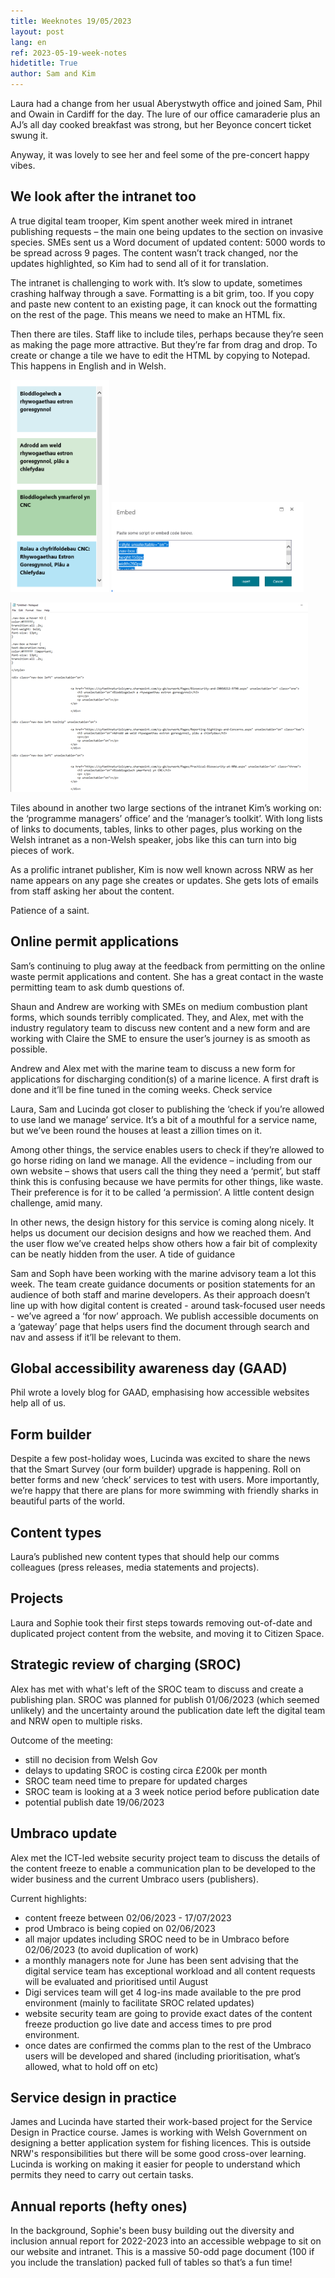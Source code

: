 ```yaml
---
title: Weeknotes 19/05/2023
layout: post
lang: en
ref: 2023-05-19-week-notes
hidetitle: True
author: Sam and Kim
---
```


Laura had a change from her usual Aberystwyth office and joined Sam, Phil and Owain in Cardiff for the day. The lure of our office camaraderie plus an AJ’s all day cooked breakfast was strong, but her Beyonce concert ticket swung it.

Anyway, it was lovely to see her and feel some of the pre-concert happy vibes.

## We look after the intranet too

A true digital team trooper, Kim spent another week mired in intranet publishing requests – the main one being updates to the section on invasive species. SMEs sent us a Word document of updated content: 5000 words to be spread across 9 pages.  The content wasn’t track changed, nor the updates highlighted, so Kim had to send all of it for translation.

The intranet is challenging to work with. It’s slow to update, sometimes crashing halfway through a save. Formatting is a bit grim, too. If you copy and paste new content to an existing page, it can knock out the formatting on the rest of the page.  This means we need to make an HTML fix. 

Then there are tiles. Staff like to include tiles, perhaps because they’re seen as making the page more attractive. But they’re far from drag and drop. To create or change a tile we have to edit the HTML by copying to Notepad.  This happens in English and in Welsh. 

![alt text](https://github.com/nrw-digital/week-notes/blob/9e6a02ef88c157246adb6e29fdf63480284b5bfd/images/19052023-001.png?raw=true) ![alt text](https://github.com/nrw-digital/week-notes/blob/2168e934d97c6007fcdea27e882902f9ffbc83ca/images/19052023-002.png?raw=true)

![alt text](https://github.com/nrw-digital/week-notes/blob/2168e934d97c6007fcdea27e882902f9ffbc83ca/images/19052023-003.png?raw=true) 

Tiles abound in another two large sections of the intranet Kim’s working on: the ‘programme managers’ office’ and the ‘manager’s toolkit’. With long lists of links to documents, tables, links to other pages, plus working on the Welsh intranet as a non-Welsh speaker, jobs like this can turn into big pieces of work.

As a prolific intranet publisher, Kim is now well known across NRW as her name appears on any page she creates or updates. She gets lots of emails from staff asking her about the content.

Patience of a saint.  

## Online permit applications

Sam’s continuing to plug away at the feedback from permitting on the online waste permit applications and content. She has a great contact in the waste permitting team to ask dumb questions of.

Shaun and Andrew are working with SMEs on medium combustion plant forms, which sounds terribly complicated. They, and Alex, met with the industry regulatory team to discuss new content and a new form and are working with Claire the SME to ensure the user’s journey is as smooth as possible.

Andrew and Alex met with the marine team to discuss a new form for applications for discharging condition(s) of a marine licence. A first draft is done and it’ll be fine tuned in the coming weeks.
Check service

Laura, Sam and Lucinda got closer to publishing the ‘check if you’re allowed to use land we manage’ service. It’s a bit of a mouthful for a service name, but we’ve been round the houses at least a zillion times on it. 

Among other things, the service enables users to check if they’re allowed to go horse riding on land we manage. All the evidence – including from our own website – shows that users call the thing they need a ‘permit’, but staff think this is confusing because we have permits for other things, like waste. Their preference is for it to be called ‘a permission’. A little content design challenge, amid many.

In other news, the design history for this service is coming along nicely. It helps us document our decision designs and how we reached them. And the user flow we’ve created helps show others how a fair bit of complexity can be neatly hidden from the user.
A tide of guidance

Sam and Soph have been working with the marine advisory team a lot this week. The team create guidance documents or position statements for an audience of both staff and marine developers. As their approach doesn’t line up with how digital content is created - around task-focused user needs - we’ve agreed a ‘for now’ approach. We publish accessible documents on a ‘gateway’ page that helps users find the document through search and nav and assess if it’ll be relevant to them.   

## Global accessibility awareness day (GAAD)

Phil wrote a lovely blog for GAAD, emphasising how accessible websites help all of us. 

## Form builder

Despite a few post-holiday woes, Lucinda was excited to share the news that the Smart Survey (our form builder) upgrade is happening. Roll on better forms and new ‘check’ services to test with users. More importantly, we’re happy that there are plans for more swimming with friendly sharks in beautiful parts of the world. 

## Content types

Laura’s published new content types that should help our comms colleagues (press releases, media statements and projects).

## Projects

Laura and Sophie took their first steps towards removing out-of-date and duplicated project content from the website, and moving it to Citizen Space.

## Strategic review of charging (SROC)

Alex has met with what's left of the SROC team to discuss and create a publishing plan. SROC was planned for publish 01/06/2023 (which seemed unlikely) and the uncertainty around the publication date left the digital team and NRW open to multiple risks.

Outcome of the meeting:
+ still no decision from Welsh Gov
+ delays to updating SROC is costing circa £200k per month
+ SROC team need time to prepare for updated charges
+ SROC team is looking at a 3 week notice period before publication date
+ potential publish date 19/06/2023

## Umbraco update
Alex met the ICT-led website security project team to discuss the details of the content freeze to enable a communication plan to be developed to the wider business and the current Umbraco users (publishers).

Current highlights:
+ content freeze between 02/06/2023 - 17/07/2023
+ prod Umbraco is being copied on 02/06/2023
+ all major updates including SROC need to be in Umbraco before 02/06/2023 (to avoid duplication of work)
+ a monthly managers note for June has been sent advising that the digital service team has exceptional workload and all content requests will be evaluated and prioritised until August
+ Digi services team will get 4 log-ins made available to the pre prod environment (mainly to facilitate SROC related updates)
+ website security team are going to provide exact dates of the content freeze production go live date and access times to pre prod environment.
+ once dates are confirmed the comms plan to the rest of the Umbraco users will be developed and shared (including prioritisation, what’s allowed, what to hold off on etc)

## Service design in practice
James and Lucinda have started their work-based project for the Service Design in Practice course. James is working with Welsh Government on designing a better application system for fishing licences. This is outside NRW's responsibilities but there will be some good cross-over learning. 
Lucinda is working on making it easier for people to understand which permits they need to carry out certain tasks.

## Annual reports (hefty ones)
In the background, Sophie's been busy building out the diversity and inclusion annual report for 2022-2023 into an accessible webpage to sit on our website and intranet. This is a massive 50-odd page document (100 if you include the translation) packed full of tables so that’s a fun time! 
